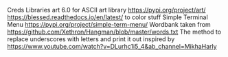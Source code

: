 Creds
Libraries
art 6.0 for ASCII art library https://pypi.org/project/art/
https://blessed.readthedocs.io/en/latest/ to color stuff
Simple Terminal Menu https://pypi.org/project/simple-term-menu/
Wordbank taken from https://github.com/Xethron/Hangman/blob/master/words.txt
The method to replace underscores with letters and print it out inspired by https://www.youtube.com/watch?v=DLurhc1i5_4&ab_channel=MikhaHarly